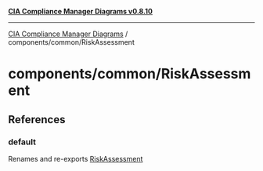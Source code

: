 [**CIA Compliance Manager Diagrams v0.8.10**](../../../README.md)

***

[CIA Compliance Manager Diagrams](../../../modules.md) / components/common/RiskAssessment

# components/common/RiskAssessment

## References

### default

Renames and re-exports [RiskAssessment](../../variables/RiskAssessment.md)
